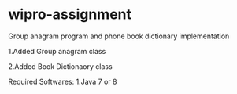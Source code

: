 # wipro-assignment
Group anagram program and phone book dictionary implementation

1.Added Group anagram class

2.Added Book Dictionaory class

Required Softwares:
1.Java 7 or 8 
